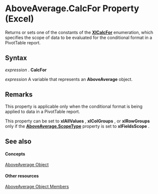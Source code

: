 
# AboveAverage.CalcFor Property (Excel)

Returns or sets one of the constants of the  **[XlCalcFor](81a6cf29-8ecb-1153-d908-587d3ffe87da.md)** enumeration, which specifies the scope of data to be evaluated for the conditional format in a PivotTable report.


## Syntax

 _expression_ . **CalcFor**

 _expression_ A variable that represents an **AboveAverage** object.


## Remarks

This property is applicable only when the conditional format is being applied to data in a PivotTable report.

This property can be set to  **xlAllValues** , **xlColGroups** , or **xlRowGroups** only if the **[AboveAverage.ScopeType](e2cc03b3-82ef-215a-3075-61730de281f6.md)** property is set to **xlFieldsScope** .


## See also


#### Concepts


[AboveAverage Object](dd4ea82f-7986-5d6f-2b0e-fe0ca38226e2.md)
#### Other resources


[AboveAverage Object Members](85828a41-ce2a-4979-8918-3adaed2f5661.md)
